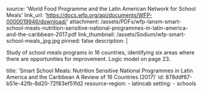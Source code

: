 source: 'World Food Programme and the Latin American Network for School Meals'
link_url: 'https://docs.wfp.org/api/documents/WFP-0000019946/download/'
attachment: /assets/PDFs/wfp-lansm-smart-school-meals-nutrition-sensitive-national-programmes-in-latin-america-and-the-caribbean-2017.pdf
link_thumbnail: /assets/Sodium/wfp-smart-school-meals_jpg.jpg
pinned: false
description: |
  <p>Study of school meals programs in 16 countries, identifying six areas where there are opportunities for improvement. Logic model on page 23.<i></i>
  </p>
title: 'Smart School Meals: Nutrition Sensitive National Programmes in Latin America and the Caribbean A Review of 16 Countries (2017)'
id: 878ddf67-b51e-42fb-8d20-72f83ef51fd2
resource-region:
  - latincab
setting:
  - schools
